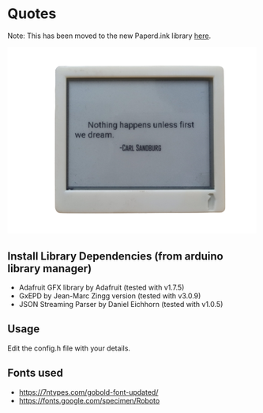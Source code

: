 # Quotes

Note: This has been moved to the new Paperd.ink library [here](https://github.com/paperdink/PaperdInk-Library/tree/main/examples/Quotes).

![Full Image](quotes.png)

## Install Library Dependencies (from arduino library manager)
  - Adafruit GFX library by Adafruit (tested with v1.7.5)
  - GxEPD by Jean-Marc Zingg version (tested with v3.0.9)
  - JSON Streaming Parser by Daniel Eichhorn (tested with v1.0.5)

## Usage
Edit the config.h file with your details.

## Fonts used
- https://7ntypes.com/gobold-font-updated/
- https://fonts.google.com/specimen/Roboto
